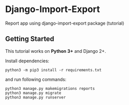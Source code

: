 # Django-Import-Export
Report app using django-import-export package (tutorial)

## Getting Started

This tutorial works on **Python 3+** and Django 2+.

Install dependencies:

```
python3 -m pip3 install -r requirements.txt
```

and run following commands:

```
python3 manage.py makemigrations reports
python3 manage.py migrate
python3 manage.py runserver
```
